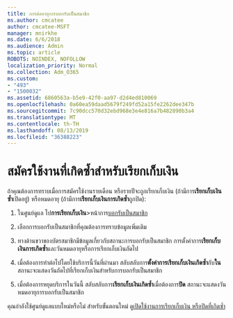 ```yaml
---
title: การต่ออายุการบอกรับเป็นสมาชิก
ms.author: cmcatee
author: cmcatee-MSFT
manager: mnirkhe
ms.date: 6/6/2018
ms.audience: Admin
ms.topic: article
ROBOTS: NOINDEX, NOFOLLOW
localization_priority: Normal
ms.collection: Adm_O365
ms.custom:
- "493"
- "1500032"
ms.assetid: 6860563a-b5e9-42f0-aa97-d2d4ed810069
ms.openlocfilehash: 0a60ea59daad5679f249fd52a15fe2262dee347b
ms.sourcegitcommit: 7c90dcc570d32ebd968e3e4e816a7b482890b3a4
ms.translationtype: MT
ms.contentlocale: th-TH
ms.lasthandoff: 08/13/2019
ms.locfileid: "36388223"
---
```

# <a name="subscription-recurring-billing"></a>สมัครใช้งานที่เกิดซ้ำสำหรับเรียกเก็บเงิน

ถ้าคุณต้องการทราบเมื่อการสมัครใช้งานรายเดือน หรือรายปีจะถูกเรียกเก็บเงิน (ถ้ามีการ**เรียกเก็บเงินซ้ำ**เปิดอยู่) หรือหมดอายุ (ถ้ามีการ**เรียกเก็บเงินการเกิดซ้ำ**ถูกปิด):
  
1. ในศูนย์ดูแล ไป**การเรียกเก็บเงิน**\>หน้าการ[บอกรับเป็นสมาชิก](https://go.microsoft.com/fwlink/p/?linkid=842054)

2. เลือกการบอกรับเป็นสมาชิกที่คุณต้องการทราบข้อมูลเพิ่มเติม

3. ทางด้านขวาของบัตรสมาชิกมีข้อมูลเกี่ยวกับสถานะการบอกรับเป็นสมาชิก การตั้งค่าการ**เรียกเก็บเงินการเกิดซ้ำ**และวันหมดอายุหรือการเรียกเก็บเงินถัดไป

4. เมื่อต้องการทำต่อไปโดยใช้บริการนี้วันที่ผ่านมา สลับสลับการ**ตั้งค่าการเรียกเก็บเงินเกิดซ้ำ**กับ**ใน** สถานะจะแสดงวันถัดไปที่เรียกเก็บเงินสำหรับการบอกรับเป็นสมาชิก

5. เมื่อต้องการหยุดบริการในวันนี้ สลับสลับการ**เรียกเก็บเงินเกิดซ้ำ**เมื่อต้องการ**ปิด** สถานะจะแสดงวันหมดอายุการบอกรับเป็นสมาชิก

คุณกำลังใช้ศูนย์ดูแลแบบใหม่หรือไม่ สำหรับขั้นตอนใหม่ ดู[เปิดใช้งานการเรียกเก็บเงิน หรือปิดที่เกิดซ้ำ](https://docs.microsoft.com/en-us/office365/admin/subscriptions-and-billing/renew-your-subscription)